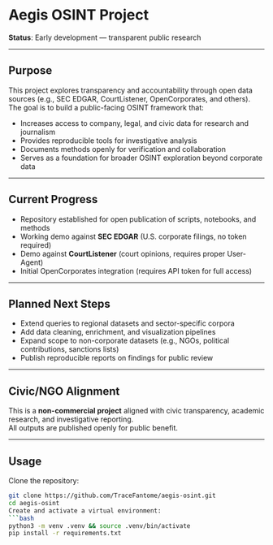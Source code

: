 # Aegis OSINT Project

**Status**: Early development — transparent public research

---

## Purpose
This project explores transparency and accountability through open data sources (e.g., SEC EDGAR, CourtListener, OpenCorporates, and others).  
The goal is to build a public-facing OSINT framework that:

- Increases access to company, legal, and civic data for research and journalism  
- Provides reproducible tools for investigative analysis  
- Documents methods openly for verification and collaboration  
- Serves as a foundation for broader OSINT exploration beyond corporate data  

---

## Current Progress
- Repository established for open publication of scripts, notebooks, and methods  
- Working demo against **SEC EDGAR** (U.S. corporate filings, no token required)  
- Demo against **CourtListener** (court opinions, requires proper User-Agent)  
- Initial OpenCorporates integration (requires API token for full access)  

---

## Planned Next Steps
- Extend queries to regional datasets and sector-specific corpora  
- Add data cleaning, enrichment, and visualization pipelines  
- Expand scope to non-corporate datasets (e.g., NGOs, political contributions, sanctions lists)  
- Publish reproducible reports on findings for public review  

---

## Civic/NGO Alignment
This is a **non-commercial project** aligned with civic transparency, academic research, and investigative reporting.  
All outputs are published openly for public benefit.  

---

## Usage

Clone the repository:
```bash
git clone https://github.com/TraceFantome/aegis-osint.git
cd aegis-osint
Create and activate a virtual environment:
```bash
python3 -m venv .venv && source .venv/bin/activate
pip install -r requirements.txt
